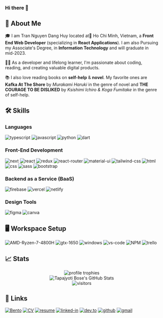 ### Hi there 👋

## 🚀 About Me

🎓 I am Tran Nguyen Dang Huy located at📍 Ho Chi Minh, Vietnam,  a **Front End Web Developer** (specializing in **React Applications**). I am also Pursuing my Associate's Degree,  in **Information Technology** and will graduate in mid-2023.

👨‍💻 As a developer and lifelong learner, I'm passionate about coding, reading, and creating valuable digital products.

📚 I also love reading books on **self-help** & **novel**. My favorite ones are **Kafka At The Shore** by _Murakami Haruki_ in the genre of novel and **THE COURAGE TO BE DISLIKED** by _Ksishimi Ichiro & Koga Fumitake_ in the genre of self-help.


## 🛠️ Skills

### Languages

![typescript](https://img.shields.io/badge/TypeScript-3178C6?style=for-the-badge&logo=typescript&logoColor=white)
![javascript](https://img.shields.io/badge/JavaScript-323330?style=for-the-badge&logo=javascript&logoColor=F7DF1E)
![python](https://img.shields.io/badge/Python-3776AB?style=for-the-badge&logo=python&logoColor=white)
![dart](https://img.shields.io/badge/Dart-28B6F6?style=for-the-badge&logo=dart&logoColor=white)

### Front-End Development

![next](https://img.shields.io/badge/Next-000000?style=for-the-badge&logo=nextdotjs&logoColor=FFFFFF)
![react](https://img.shields.io/badge/React-20232A?style=for-the-badge&logo=react&logoColor=61DAFB)
![redux](https://img.shields.io/badge/Redux-593D88?style=for-the-badge&logo=redux&logoColor=white)
![react-router](https://img.shields.io/badge/React_Router-CA4245?style=for-the-badge&logo=react-router&logoColor=white)
![material-ui](https://img.shields.io/badge/Material_UI-0081CB?style=for-the-badge&logo=mui&logoColor=white)
![tailwind-css](https://img.shields.io/badge/tailwind_css-06B6D4?style=for-the-badge&logo=tailwind-css&logoColor=white)
![html](https://img.shields.io/badge/HTML5-E34F26?style=for-the-badge&logo=html5&logoColor=white)
![css](https://img.shields.io/badge/CSS3-1572B6?style=for-the-badge&logo=css3&logoColor=white)
![sass](https://img.shields.io/badge/SASS-CC6699?style=for-the-badge&logo=sass&logoColor=white)
![bootstrap](https://img.shields.io/badge/Bootstrap-563D7C?style=for-the-badge&logo=bootstrap&logoColor=white)

### Backend as a Service (BaaS)

![firebase](https://img.shields.io/badge/Firebase-ffaa00?style=for-the-badge&logo=Firebase&logoColor=white)
![vercel](https://img.shields.io/badge/Vercel-000000?style=for-the-badge&logo=Vercel&logoColor=white)
![netlify](https://img.shields.io/badge/Netlify-00C7B7?style=for-the-badge&logo=netlify&logoColor=white)

### Design Tools

![figma](https://img.shields.io/badge/figma-000000?style=for-the-badge&logo=figma&logoColor=white)
![canva](https://img.shields.io/badge/canva-00C4CC?style=for-the-badge&logo=canva&logoColor=white)

## 🖥️ Workspace Setup

![AMD-Ryzen-7-4800H](https://img.shields.io/badge/AMD-Ryzen_7_4800H-ED1C24?style=for-the-badge&logo=amd&logoColor=white)
![gtx-1650](https://img.shields.io/badge/NVIDIA-GTX_1060-76B900?style=for-the-badge&logo=nvidia&logoColor=white)
![windows](https://img.shields.io/badge/Windows_11-0078D6?style=for-the-badge&logo=windows&logoColor=white)
![vs-code](https://img.shields.io/badge/VS_Code-007ACC?style=for-the-badge&logo=Visual-Studio-Code&logoColor=white)
![NPM](https://img.shields.io/badge/Npm-555555?style=for-the-badge&logo=npm&logoColor=CB3837)
![trello](https://img.shields.io/badge/Trello-0075b9?style=for-the-badge&logo=trello&logoColor=white)

## 📈 Stats

<div align="center">
    <img src="https://github-profile-trophy.vercel.app/?username=Ethanxcode&row=1&column=6&margin-h=8&theme=darkhub&count_private=true&margin-w=16&no-frame=true" alt="profile trophies" />
    <br />
    <img src="https://github-readme-stats.vercel.app/api?username=Ethanxcode&show_icons=true&hide_border=true" alt="Tapajyoti Bose's GitHub Stats">
    <br />
    <img src="https://visitor-badge.laobi.icu/badge?page_id=Ethanxcode.Ethanxcode" alt="visitors">
</div>

## 🔗 Links

[![Bento](https://img.shields.io/badge/Bento-ffffff?style=for-the-badge&logo=bento&logoColor=#768CFF)](https://bento.me/trannguyendanghuy)
[![CV](https://img.shields.io/badge/CV-ffffff?style=for-the-badge&logo=read.cv&logoColor=111111)](https://read.cv/ethandrinkincoffee)
[![resume](https://img.shields.io/badge/Resume-4285F4?style=for-the-badge&logo=read-the-docs&logoColor=white)](https://drive.google.com/drive/folders/1HpmGuUocFqqCienzCR31B-ovR_UzYq_Y?usp=drive_link)
[![linked-in](https://img.shields.io/badge/Linked_In-0077B5?style=for-the-badge&logo=LinkedIn&logoColor=white)](https://www.linkedin.com/in/trannguyendanghuy/)
[![dev.to](https://img.shields.io/badge/Dev.to-0A0A0A?style=for-the-badge&logo=DevdotTo&logoColor=white)](https://dev.to/ethanxcode)
[![github](https://img.shields.io/badge/GitHub-000000?style=for-the-badge&logo=GitHub&logoColor=white)](https://github.com/Ethanxcode)
[![gmail](https://img.shields.io/badge/Gmail-D14836?style=for-the-badge&logo=Gmail&logoColor=white)](mailto:danhuy.work@gmail.com)


